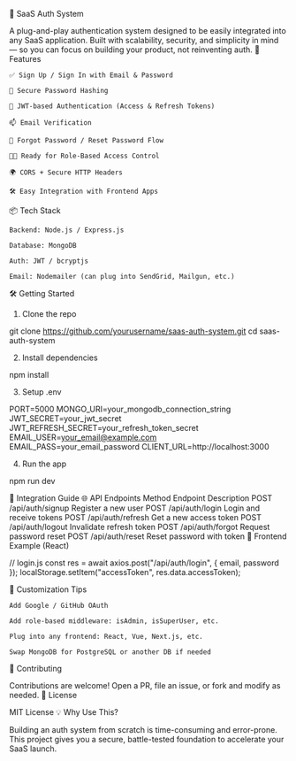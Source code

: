 🔐 SaaS Auth System

A plug-and-play authentication system designed to be easily integrated into any SaaS application. Built with scalability, security, and simplicity in mind — so you can focus on building your product, not reinventing auth.
🚀 Features

    ✅ Sign Up / Sign In with Email & Password

    🔐 Secure Password Hashing

    🔁 JWT-based Authentication (Access & Refresh Tokens)

    📫 Email Verification

    🔑 Forgot Password / Reset Password Flow

    🧑‍💻 Ready for Role-Based Access Control

    🌍 CORS + Secure HTTP Headers

    🛠️ Easy Integration with Frontend Apps

📦 Tech Stack

    Backend: Node.js / Express.js

    Database: MongoDB

    Auth: JWT / bcryptjs

    Email: Nodemailer (can plug into SendGrid, Mailgun, etc.)

🛠️ Getting Started
1. Clone the repo

git clone https://github.com/yourusername/saas-auth-system.git
cd saas-auth-system

2. Install dependencies

npm install

3. Setup .env

PORT=5000
MONGO_URI=your_mongodb_connection_string
JWT_SECRET=your_jwt_secret
JWT_REFRESH_SECRET=your_refresh_token_secret
EMAIL_USER=your_email@example.com
EMAIL_PASS=your_email_password
CLIENT_URL=http://localhost:3000

4. Run the app

npm run dev

🔌 Integration Guide
🌐 API Endpoints
Method	Endpoint	Description
POST	/api/auth/signup	Register a new user
POST	/api/auth/login	Login and receive tokens
POST	/api/auth/refresh	Get a new access token
POST	/api/auth/logout	Invalidate refresh token
POST	/api/auth/forgot	Request password reset
POST	/api/auth/reset	Reset password with token
📲 Frontend Example (React)

// login.js
const res = await axios.post("/api/auth/login", { email, password });
localStorage.setItem("accessToken", res.data.accessToken);

🧠 Customization Tips

    Add Google / GitHub OAuth

    Add role-based middleware: isAdmin, isSuperUser, etc.

    Plug into any frontend: React, Vue, Next.js, etc.

    Swap MongoDB for PostgreSQL or another DB if needed

🙌 Contributing

Contributions are welcome! Open a PR, file an issue, or fork and modify as needed.
📄 License

MIT License
💡 Why Use This?

Building an auth system from scratch is time-consuming and error-prone. This project gives you a secure, battle-tested foundation to accelerate your SaaS launch.
